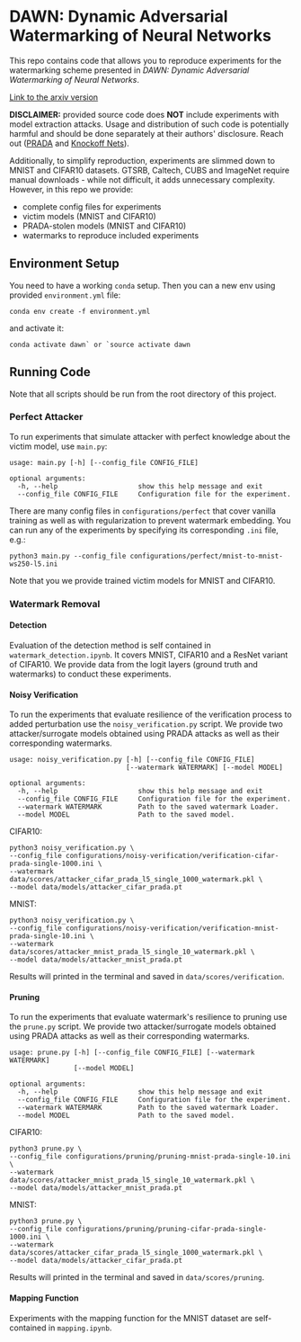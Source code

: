 # DAWN: Dynamic Adversarial Watermarking of Neural Networks

This repo contains code that allows you to reproduce experiments for the watermarking scheme presented in *DAWN: Dynamic Adversarial Watermarking of Neural Networks*.

[Link to the arxiv version](https://arxiv.org/abs/1906.00830)

**DISCLAIMER:** provided source code does **NOT** include experiments with model extraction attacks.
Usage and distribution of such code is potentially harmful and should be done separately at their authors' disclosure.
Reach out ([PRADA](https://arxiv.org/abs/1805.02628) and [Knockoff Nets](https://arxiv.org/abs/1812.02766)).

Additionally, to simplify reproduction, experiments are slimmed down to MNIST and CIFAR10 datasets.
GTSRB, Caltech, CUBS and ImageNet require manual downloads - while not difficult, it adds unnecessary complexity.
However, in this repo we provide:

- complete config files for experiments
- victim models (MNIST and CIFAR10)
- PRADA-stolen models (MNIST and CIFAR10)
- watermarks to reproduce included experiments

## Environment Setup

You need to have a working `conda` setup. Then you can a new env using provided `environment.yml` file:

```
conda env create -f environment.yml
```

and activate it:

```
conda activate dawn` or `source activate dawn
```

## Running Code

Note that all scripts should be run from the root directory of this project.

### Perfect Attacker

To run experiments that simulate attacker with perfect knowledge about the victim model, use `main.py`:

```
usage: main.py [-h] [--config_file CONFIG_FILE]

optional arguments:
  -h, --help                    show this help message and exit
  --config_file CONFIG_FILE     Configuration file for the experiment.
```

There are many config files in `configurations/perfect` that cover vanilla training as well as with regularization to prevent watermark embedding. You can run any of the experiments by specifying its corresponding `.ini` file, e.g.:

```
python3 main.py --config_file configurations/perfect/mnist-to-mnist-ws250-l5.ini
```

Note that you we provide trained victim models for MNIST and CIFAR10.


### Watermark Removal

#### Detection

Evaluation of the detection method is self contained in `watermark_detection.ipynb`.
It covers MNIST, CIFAR10 and a ResNet variant of CIFAR10.
We provide data from the logit layers (ground truth and watermarks) to conduct these experiments.

#### Noisy Verification

To run the experiments that evaluate resilience of the verification process to added perturbation use the `noisy_verification.py` script.
We provide two attacker/surrogate models obtained using PRADA attacks as well as their corresponding watermarks.

```
usage: noisy_verification.py [-h] [--config_file CONFIG_FILE]
                             [--watermark WATERMARK] [--model MODEL]

optional arguments:
  -h, --help                    show this help message and exit
  --config_file CONFIG_FILE     Configuration file for the experiment.
  --watermark WATERMARK         Path to the saved watermark Loader.
  --model MODEL                 Path to the saved model.
```

CIFAR10:

```
python3 noisy_verification.py \
--config_file configurations/noisy-verification/verification-cifar-prada-single-1000.ini \
--watermark data/scores/attacker_cifar_prada_l5_single_1000_watermark.pkl \
--model data/models/attacker_cifar_prada.pt
```

MNIST:

```
python3 noisy_verification.py \
--config_file configurations/noisy-verification/verification-mnist-prada-single-10.ini \
--watermark data/scores/attacker_mnist_prada_l5_single_10_watermark.pkl \
--model data/models/attacker_mnist_prada.pt
```

Results will printed in the terminal and saved in `data/scores/verification`.

#### Pruning

To run the experiments that evaluate watermark's resilience to pruning use the `prune.py` script.
We provide two attacker/surrogate models obtained using PRADA attacks as well as their corresponding watermarks.

```
usage: prune.py [-h] [--config_file CONFIG_FILE] [--watermark WATERMARK]
                [--model MODEL]

optional arguments:
  -h, --help                    show this help message and exit
  --config_file CONFIG_FILE     Configuration file for the experiment.
  --watermark WATERMARK         Path to the saved watermark Loader.
  --model MODEL                 Path to the saved model.
```

CIFAR10:

```
python3 prune.py \
--config_file configurations/pruning/pruning-mnist-prada-single-10.ini \
--watermark data/scores/attacker_mnist_prada_l5_single_10_watermark.pkl \
--model data/models/attacker_mnist_prada.pt
```

MNIST:

```
python3 prune.py \
--config_file configurations/pruning/pruning-cifar-prada-single-1000.ini \
--watermark data/scores/attacker_cifar_prada_l5_single_1000_watermark.pkl \
--model data/models/attacker_cifar_prada.pt
```

Results will printed in the terminal and saved in `data/scores/pruning`.

#### Mapping Function

Experiments with the mapping function for the MNIST dataset are self-contained in `mapping.ipynb`.
